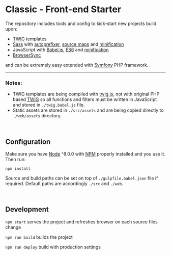 # Classic - Front-end Starter

The repository includes tools and config to kick-start new projects build upon:
* [TWIG](https://github.com/twigjs/twig.js) templates
* [Sass](http://sass-lang.com/) with [autoprefixer](https://github.com/postcss/autoprefixer),
  [source maps](http://thesassway.com/intermediate/using-source-maps-with-sass) and
  [minification](https://github.com/jakubpawlowicz/clean-css)
* JavaScript with [Babel.js](https://babeljs.io/),
  [ES6](https://github.com/lukehoban/es6features) and
  [minification](https://github.com/mishoo/UglifyJS2)
* [BrowserSync](https://www.browsersync.io/)

and can be extremely easy extended with [Symfony](https://symfony.com/) PHP framework.

---
### Notes:
* TWIG templates are being compiled with [twig.js](https://github.com/twigjs/twig.js),
  not with original PHP based [TWIG](https://twig.symfony.com/) so all functions and filters 
  must be written in JavaScript and stored in `./twig.babel.js` file. 
* Static assets are stored in `./src/assets` and are being copied directly to `./web/assets` directory.

&nbsp;

## Configuration

Make sure you have [Node](https://nodejs.org/en/) ^8.0.0
with [NPM](https://www.npmjs.com/) properly installed and you use it.
Then run:

```
npm install
```

Source and build paths can be set on top of `./gulpfile.babel.json` file if required.
Default paths are accordingly `./src` and `./web`.

&nbsp;

## Development

`npm start` serves the project and refreshes browser on each source files change

`npm run build` builds the project

`npm run deploy` build with production settings
